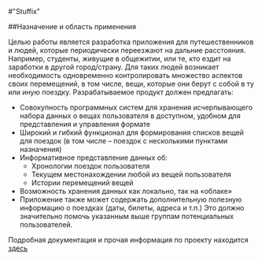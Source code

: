 #"Stuffix"

##Назначение и область применения

Целью работы является разработка приложения для путешественников и людей, которые периодически переезжают на дальние расстояния. Например, студенты, живущие в общежитии, или те, кто ездит на заработки в другой город/страну. Для таких людей возникает необходимость одновременно контролировать множество аспектов своих перемещений, в том числе, вещи, которые они берут с собой в ту или иную поездку.
Разрабатываемое продукт должен предлагать:
+ Совокупность программных систем для хранения исчерпывающего набора данных о вещах пользователя в доступном, удобном для представления и управления формате
+ Широкий и гибкий функционал для формирования списков вещей для поездок (в том числе – поездок с несколькими пунктами назначения)
+ Информативное представление данных об:
    * Хронологии поездок пользователя
    * Текущем местонахождении любой из вещей пользователя
    * Истории перемещений вещей
+ Возможность хранения данных как локально, так на «облаке»
+ Приложение также может содержать дополнительную полезную информацию о поездках (даты, билеты, адреса и т.п.)
Это должно значительно помочь указанным выше группам потенциальных пользователей.

Подробная документация и прочая информация по проекту находится [здесь](https://drive.google.com/drive/folders/10irdX940OshrIt-Jy4crs3zUMAMJJe-p?usp=sharing)